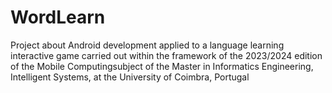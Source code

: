 # WordLearn

Project about Android development applied to a language learning interactive game carried out within the framework of the 2023/2024 edition of the Mobile Computingsubject of the Master in Informatics Engineering, Intelligent Systems, at the University of Coimbra, Portugal
